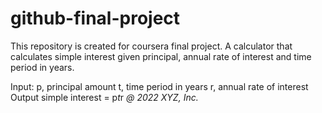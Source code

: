 # github-final-project
This repository is created for coursera final project.
A calculator that calculates simple interest given principal, annual rate of interest and time period in years.

Input:
   p, principal amount
   t, time period in years
   r, annual rate of interest
Output
   simple interest = p*t*r
_@ 2022 XYZ, Inc._
